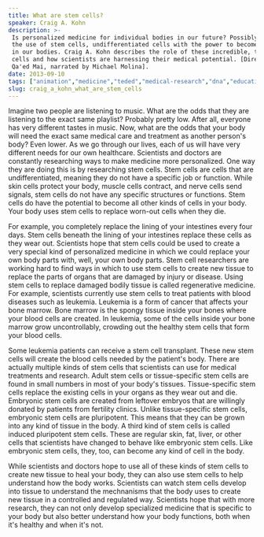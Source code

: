 ```yaml
---
title: What are stem cells?
speaker: Craig A. Kohn
description: >-
 Is personalized medicine for individual bodies in our future? Possibly -- with
 the use of stem cells, undifferentiated cells with the power to become any tissue
 in our bodies. Craig A. Kohn describes the role of these incredible, transforming
 cells and how scientists are harnessing their medical potential. [Directed by
 Qa'ed Mai, narrated by Michael Molina].
date: 2013-09-10
tags: ["animation","medicine","teded","medical-research","dna","education","human-body","technology"]
slug: craig_a_kohn_what_are_stem_cells
---
```


Imagine two people are listening to music. What are the odds that they are listening to
the exact same playlist? Probably pretty low. After all, everyone has very different
tastes in music. Now, what are the odds that your body will need the exact same medical
care and treatment as another person's body? Even lower. As we go through our lives, each
of us will have very different needs for our own healthcare. Scientists and doctors are
constantly researching ways to make medicine more personalized. One way they are doing
this is by researching stem cells. Stem cells are cells that are undifferentiated, meaning
they do not have a specific job or function. While skin cells protect your body, muscle
cells contract, and nerve cells send signals, stem cells do not have any specific
structures or functions. Stem cells do have the potential to become all other kinds of
cells in your body. Your body uses stem cells to replace worn-out cells when they
die.

For example, you completely replace the lining of your intestines every four days. Stem
cells beneath the lining of your intestines replace these cells as they wear out.
Scientists hope that stem cells could be used to create a very special kind of
personalized medicine in which we could replace your own body parts with, well, your own
body parts. Stem cell researchers are working hard to find ways in which to use stem cells
to create new tissue to replace the parts of organs that are damaged by injury or disease.
Using stem cells to replace damaged bodily tissue is called regenerative medicine. For
example, scientists currently use stem cells to treat patients with blood diseases such as
leukemia. Leukemia is a form of cancer that affects your bone marrow. Bone marrow is the
spongy tissue inside your bones where your blood cells are created. In leukemia, some of
the cells inside your bone marrow grow uncontrollably, crowding out the healthy stem cells
that form your blood cells.

Some leukemia patients can receive a stem cell transplant. These new stem cells will
create the blood cells needed by the patient's body. There are actually multiple kinds of
stem cells that scientists can use for medical treatments and research. Adult stem cells
or tissue-specific stem cells are found in small numbers in most of your body's tissues.
Tissue-specific stem cells replace the existing cells in your organs as they wear out and
die. Embryonic stem cells are created from leftover embryos that are willingly donated by
patients from fertility clinics. Unlike tissue-specific stem cells, embryonic stem cells
are pluripotent. This means that they can be grown into any kind of tissue in the body. A
third kind of stem cells is called induced pluripotent stem cells. These are regular skin,
fat, liver, or other cells that scientists have changed to behave like embryonic stem
cells. Like embryonic stem cells, they, too, can become any kind of cell in the
body.

While scientists and doctors hope to use all of these kinds of stem cells to create new
tissue to heal your body, they can also use stem cells to help understand how the body
works. Scientists can watch stem cells develop into tissue to understand the mechnanisms
that the body uses to create new tissue in a controlled and regulated way. Scientists hope
that with more research, they can not only develop specialized medicine that is specific
to your body but also better understand how your body functions, both when it's healthy
and when it's not.

<!--
ad_duration=0
event="TED-Ed"
external_start_time=0
intro_duration=0
is_subtitle_required="False"
is_talk_featured="False"
language="en"
language_swap="False"
native_language="en"
number_of_related_talks=6
number_of_speakers=1
number_of_subtitled_videos=0
number_of_tags=8
number_of_talk_download_languages=21
number_of_talk_more_resources=0
number_of_talk_recommendations=0
number_of_talks_take_actions=0
post_ad_duration=0
published_timestamp="2020-02-28 20:54:33"
recording_date="2013-09-10"
speaker_is_published=0
speaker_name="Craig A. Kohn"
talk_name="What are stem cells?"
talks_tags=["animation","medicine","teded","medical-research","dna","education","human-body","technology"]
url_webpage="https://www.ted.com/talks/craig_a_kohn_what_are_stem_cells"
video_type_name="TED-Ed Original"
-->